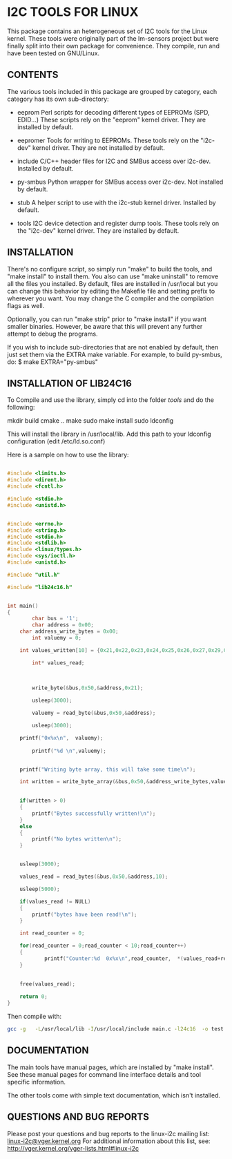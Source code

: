 I2C TOOLS FOR LINUX
===================

This package contains an heterogeneous set of I2C tools for the Linux kernel.
These tools were originally part of the lm-sensors project but were finally
split into their own package for convenience. They compile, run and have been
tested on GNU/Linux.


CONTENTS
--------

The various tools included in this package are grouped by category, each
category has its own sub-directory:

* eeprom
  Perl scripts for decoding different types of EEPROMs (SPD, EDID...) These
  scripts rely on the "eeprom" kernel driver. They are installed by default.

* eepromer
  Tools for writing to EEPROMs. These tools rely on the "i2c-dev" kernel
  driver. They are not installed by default.

* include
  C/C++ header files for I2C and SMBus access over i2c-dev. Installed by
  default.

* py-smbus
  Python wrapper for SMBus access over i2c-dev. Not installed by default.

* stub
  A helper script to use with the i2c-stub kernel driver. Installed by
  default.

* tools
  I2C device detection and register dump tools. These tools rely on the
  "i2c-dev" kernel driver. They are installed by default.


INSTALLATION
------------

There's no configure script, so simply run "make" to build the tools, and
"make install" to install them. You also can use "make uninstall" to remove
all the files you installed. By default, files are installed in /usr/local
but you can change this behavior by editing the Makefile file and setting
prefix to wherever you want. You may change the C compiler and the
compilation flags as well.

Optionally, you can run "make strip" prior to "make install" if you want
smaller binaries. However, be aware that this will prevent any further
attempt to debug the programs.

If you wish to include sub-directories that are not enabled by default, then
just set them via the EXTRA make variable. For example, to build py-smbus,
do:
  $ make EXTRA="py-smbus"


INSTALLATION OF LIB24C16
------------------------

To Compile and use the library, simply cd into the folder *tools* and do the following:

mkdir build
cmake ..
make
sudo make install
sudo ldconfig

This will install the library in /usr/local/lib. Add this path to your ldconfig configuration (edit /etc/ld.so.conf)

Here is a sample on how to use the library:


```C

#include <limits.h>
#include <dirent.h>
#include <fcntl.h>

#include <stdio.h>
#include <unistd.h>


#include <errno.h>
#include <string.h>
#include <stdio.h>
#include <stdlib.h>
#include <linux/types.h>
#include <sys/ioctl.h>
#include <unistd.h>

#include "util.h"

#include "lib24c16.h"


int main()
{
    	char bus = '1';
    	char address = 0x00;
	char address_write_bytes = 0x00;
    	int valuemy = 0;    

	int values_written[10] = {0x21,0x22,0x23,0x24,0x25,0x26,0x27,0x29,0x30,0x31};

    	int* values_read;
    


    	write_byte(&bus,0x50,&address,0x21);
   
    	usleep(3000);

    	valuemy = read_byte(&bus,0x50,&address);

    	usleep(3000);

	printf("0x%x\n",  valuemy); 
    
    	printf("%d \n",valuemy);


	printf("Writing byte array, this will take some time\n");

	int written = write_byte_array(&bus,0x50,&address_write_bytes,values_written,10);
	

	if(written > 0)
	{
		printf("Bytes successfully written!\n");
	}
 	else
	{
		printf("No bytes written\n");
	}


	usleep(3000);

	values_read = read_bytes(&bus,0x50,&address,10);

	usleep(5000);

	if(values_read != NULL)
	{
		printf("bytes have been read!\n");		
	}

	int read_counter = 0;

	for(read_counter = 0;read_counter < 10;read_counter++)
	{
			printf("Counter:%d  0x%x\n",read_counter,  *(values_read+read_counter)); 
	}
		

	free(values_read);	
    	
	return 0;
}
```
Then compile with:

```bash
gcc -g   -L/usr/local/lib -I/usr/local/include main.c -l24c16  -o test
```

DOCUMENTATION
-------------

The main tools have manual pages, which are installed by "make install".
See these manual pages for command line interface details and tool specific
information.

The other tools come with simple text documentation, which isn't installed.


QUESTIONS AND BUG REPORTS
-------------------------

Please post your questions and bug reports to the linux-i2c mailing list:
  linux-i2c@vger.kernel.org
For additional information about this list, see:
  http://vger.kernel.org/vger-lists.html#linux-i2c
